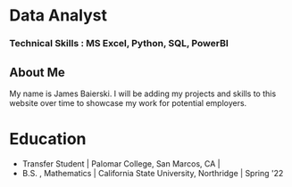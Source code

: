 # Data Analyst

### Technical Skills : MS Excel, Python, SQL, PowerBI


## About Me

My name is James Baierski. I will be adding my projects and skills to this website over time to showcase my work for potential employers.

# Education
- Transfer Student | Palomar College, San Marcos, CA |
- B.S. , Mathematics | California State University, Northridge | Spring '22




 




